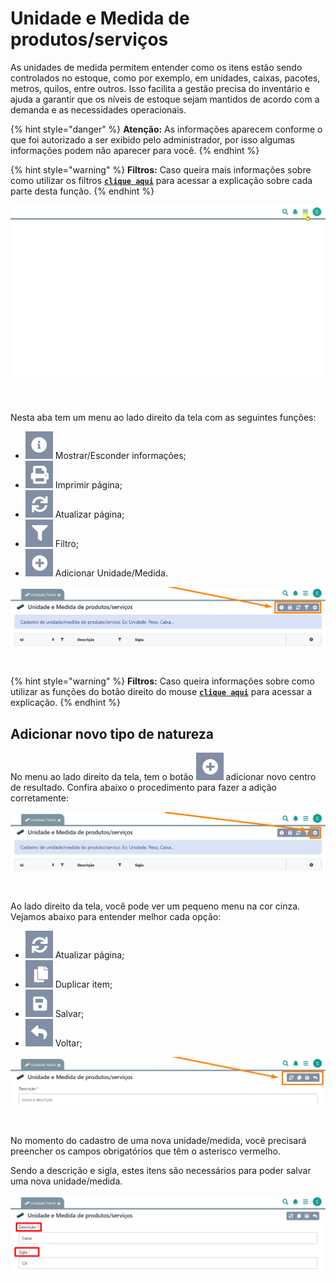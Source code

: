 # Unidade e Medida de produtos/serviços

As unidades de medida permitem entender como os itens estão sendo controlados no estoque, como por exemplo, em unidades, caixas, pacotes, metros, quilos, entre outros. Isso facilita a gestão precisa do inventário e ajuda a garantir que os níveis de estoque sejam mantidos de acordo com a demanda e as necessidades operacionais.

{% hint style="danger" %}
**Atenção:** As informações aparecem conforme o que foi autorizado a ser exibido pelo administrador, por isso algumas informações podem não aparecer para você.
{% endhint %}

{% hint style="warning" %}
**Filtros:** Caso queira mais informações sobre como utilizar os filtros [**`clique aqui`**](/erp-v2/primeiro_acesso/filtros.md) para acessar a explicação sobre cada parte desta função.
{% endhint %}

![](/erp-v2/assets/funcionalidades/parametrizacao/aba_unidade_medida.gif)

<br>

Nesta aba tem um menu ao lado direito da tela com as seguintes funções:

- <img src="/erp-v2/assets/icon_exibir.png" alt="" data-size="line"> Mostrar/Esconder informações;
- <img src="/erp-v2/assets/icon_imprimir.png" alt="" data-size="line"> Imprimir página;
- <img src="/erp-v2/assets/icon_atualizar.png" alt="" data-size="line"> Atualizar página;
- <img src="/erp-v2/assets/icon_filtro.png" alt="" data-size="line"> Filtro;
- <img src="/erp-v2/assets/icon_add.png" alt="" data-size="line"> Adicionar Unidade/Medida.


![](/erp-v2/assets/funcionalidades/parametrizacao/aba_unidade_medida_menu.png)

<br>

{% hint style="warning" %}
**Filtros:** Caso queira informações sobre como utilizar as funções do botão direito do mouse [**`clique aqui`**](https://docs.gestao.plus/erp-v2/primeiro_acesso/atalhos_internos#menu-botao-direito-do-mouse) para acessar a explicação.
{% endhint %}

## Adicionar novo tipo de natureza

No menu ao lado direito da tela, tem o botão <img src="/erp-v2/assets/icon_add.png" alt="" data-size="line"> adicionar novo centro de resultado. Confira abaixo o procedimento para fazer a adição corretamente:

![](/erp-v2/assets/funcionalidades/parametrizacao/aba_unidade_medida_add.png)

<br>

Ao lado direito da tela, você pode ver um pequeno menu na cor cinza. Vejamos abaixo para entender melhor cada opção:

- <img src="/erp-v2/assets/icon_atualizar.png" alt="" data-size="line"> Atualizar página;
- <img src="/erp-v2/assets/icon_duplicar.png" alt="" data-size="line"> Duplicar item;
- <img src="/erp-v2/assets/icon_salvar.png" alt="" data-size="line"> Salvar;
- <img src="/erp-v2/assets/icon_voltar.png" alt="" data-size="line"> Voltar;

![](/erp-v2/assets/funcionalidades/parametrizacao/aba_unidade_medida_add_menu.png)

<br>

No momento do cadastro de uma nova unidade/medida, você precisará preencher os campos obrigatórios que têm o asterisco vermelho. 

Sendo a descrição e sigla, estes itens são necessários para poder salvar uma nova unidade/medida.

![](/erp-v2/assets/funcionalidades/parametrizacao/aba_unidade_medida_add_unidade_medida.png)

<br>

